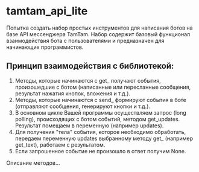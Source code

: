 # tamtam_api_lite
Попытка создать набор простых инструментов для написания ботов на базе API мессенджера TamTam. Набор содержит базовый функционал взаимодействия бота с пользователями и предназначен для начинающих программистов.

Принцип взаимодействия с библиотекой:
- 
1. Методы, которые начинаются с get_ получают события, произошедшие с ботом (написанные или пересланные сообщения, результат нажатия кнопок, вложения и т.д.).
2. Методы, которые начинаются с send_ формируют события в боте (отправляют сообщения, генерируют кнопки и т.д.).
3. В основном цикле Вашей программы осуществляем запрос (long polling), происходящих с ботом событий, методом get_updates. Результат помещаем в переменную (например updates).
4. Для получения "тела" события, которое необходимо обработать, передаем переменную updates выбранному методу get_ (например get_text), работаем с результатом. 
5. Если запрошенное событие не произошло в ответ получим None.

Описание методов...
